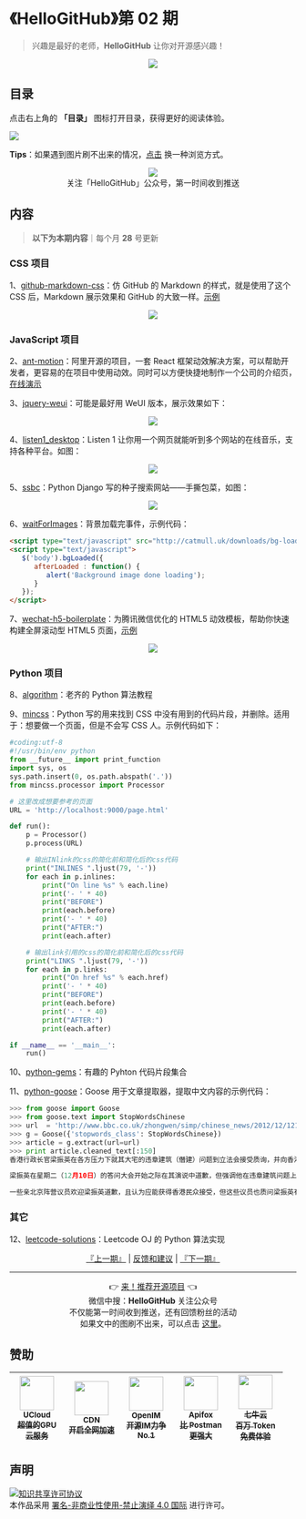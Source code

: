 # 《HelloGitHub》第 02 期
> 兴趣是最好的老师，**HelloGitHub** 让你对开源感兴趣！
<p align="center">
    <img src='https://raw.githubusercontent.com/521xueweihan/img_logo/master/logo/cover.jpg' style="max-width:100%;"></img>
</p>

## 目录

点击右上角的 **「目录」** 图标打开目录，获得更好的阅读体验。

![](https://raw.githubusercontent.com/521xueweihan/img_logo/master/logo/catalog.png)

**Tips**：如果遇到图片刷不出来的情况，[点击](https://hellogithub.com/periodical/volume/02) 换一种浏览方式。

<p align="center">
  <img src="https://raw.githubusercontent.com/521xueweihan/img_logo/master/logo/weixin.png" style="max-width:30%;"></img><br>
关注「HelloGitHub」公众号，第一时间收到推送
</p>

## 内容
> **以下为本期内容**｜每个月 **28** 号更新

### CSS 项目
1、[github-markdown-css](https://hellogithub.com/periodical/statistics/click?target=https://github.com/sindresorhus/github-markdown-css)：仿 GitHub 的 Markdown 的样式，就是使用了这个 CSS 后，Markdown 展示效果和 GitHub 的大致一样。[示例](https://sindresorhus.com/github-markdown-css/)


<p align="center"><img src='https://raw.githubusercontent.com/521xueweihan/img/master/hellogithub/02/19544711.png' style="max-width:80%; max-height=80%;"></img></p>

### JavaScript 项目
2、[ant-motion](https://hellogithub.com/periodical/statistics/click?target=https://github.com/ant-design/ant-motion)：阿里开源的项目，一套 React 框架动效解决方案，可以帮助开发者，更容易的在项目中使用动效。同时可以方便快捷地制作一个公司的介绍页，[在线演示](https://motion.ant.design/)


3、[jquery-weui](https://hellogithub.com/periodical/statistics/click?target=https://github.com/lihongxun945/jquery-weui)：可能是最好用 WeUI 版本，展示效果如下：



<p align="center"><img src='https://raw.githubusercontent.com/521xueweihan/img/master/hellogithub/02/48972492.png' style="max-width:80%; max-height=80%;"></img></p>

4、[listen1_desktop](https://hellogithub.com/periodical/statistics/click?target=https://github.com/listen1/listen1_desktop)：Listen 1 让你用一个网页就能听到多个网站的在线音乐，支持各种平台。如图：



<p align="center"><img src='https://raw.githubusercontent.com/521xueweihan/img/master/hellogithub/02/59187489.png' style="max-width:80%; max-height=80%;"></img></p>

5、[ssbc](https://hellogithub.com/periodical/statistics/click?target=https://github.com/78/ssbc)：Python Django 写的种子搜索网站——手撕包菜，如图：



<p align="center"><img src='https://raw.githubusercontent.com/521xueweihan/img/master/hellogithub/02/35296157.png' style="max-width:80%; max-height=80%;"></img></p>

6、[waitForImages](https://hellogithub.com/periodical/statistics/click?target=https://github.com/alexanderdickson/waitForImages)：背景加载完事件，示例代码：
```html
<script type="text/javascript" src="http://catmull.uk/downloads/bg-loaded/bg-loaded.js"></script>
<script type="text/javascript">
   $('body').bgLoaded({
      afterLoaded : function() {
         alert('Background image done loading');
      }
   });
</script>
```


7、[wechat-h5-boilerplate](https://hellogithub.com/periodical/statistics/click?target=https://github.com/panteng/wechat-h5-boilerplate)：为腾讯微信优化的 HTML5 动效模板，帮助你快速构建全屏滚动型 HTML5 页面，[示例](https://panteng.github.io/wechat-h5-boilerplate/)


<p align="center"><img src='https://raw.githubusercontent.com/521xueweihan/img/master/hellogithub/02/48837302.jpg' style="max-width:80%; max-height=80%;"></img></p>

### Python 项目
8、[algorithm](https://hellogithub.com/periodical/statistics/click?target=https://github.com/qiwsir/algorithm)：老齐的 Python 算法教程


9、[mincss](https://hellogithub.com/periodical/statistics/click?target=https://github.com/peterbe/mincss)：Python 写的用来找到 CSS 中没有用到的代码片段，并删除。适用于：想要做一个页面，但是不会写 CSS 人。示例代码如下：
```python
#coding:utf-8
#!/usr/bin/env python
from __future__ import print_function
import sys, os
sys.path.insert(0, os.path.abspath('.'))
from mincss.processor import Processor

# 这里改成想要参考的页面
URL = 'http://localhost:9000/page.html'

def run():
    p = Processor()
    p.process(URL)

    # 输出INlink的css的简化前和简化后的css代码
    print("INLINES ".ljust(79, '-'))
    for each in p.inlines:
        print("On line %s" % each.line)
        print('- ' * 40)
        print("BEFORE")
        print(each.before)
        print('- ' * 40)
        print("AFTER:")
        print(each.after)

    # 输出link引用的css的简化前和简化后的css代码
    print("LINKS ".ljust(79, '-'))
    for each in p.links:
        print("On href %s" % each.href)
        print('- ' * 40)
        print("BEFORE")
        print(each.before)
        print('- ' * 40)
        print("AFTER:")
        print(each.after)

if __name__ == '__main__':
    run()
```


10、[python-gems](https://hellogithub.com/periodical/statistics/click?target=https://github.com/RealHacker/python-gems)：有趣的 Pyhton 代码片段集合


11、[python-goose](https://hellogithub.com/periodical/statistics/click?target=https://github.com/grangier/python-goose)：Goose 用于文章提取器，提取中文内容的示例代码：
```python
>>> from goose import Goose
>>> from goose.text import StopWordsChinese
>>> url  = 'http://www.bbc.co.uk/zhongwen/simp/chinese_news/2012/12/121210_hongkong_politics.shtml'
>>> g = Goose({'stopwords_class': StopWordsChinese})
>>> article = g.extract(url=url)
>>> print article.cleaned_text[:150]
香港行政长官梁振英在各方压力下就其大宅的违章建筑（僭建）问题到立法会接受质询，并向香港民众道歉。

梁振英在星期二（12月10日）的答问大会开始之际在其演说中道歉，但强调他在违章建筑问题上没有隐瞒的意图和动机。

一些亲北京阵营议员欢迎梁振英道歉，且认为应能获得香港民众接受，但这些议员也质问梁振英有
```


### 其它
12、[leetcode-solutions](https://hellogithub.com/periodical/statistics/click?target=https://github.com/RealHacker/leetcode-solutions)：Leetcode OJ 的 Python 算法实现




<p align="center">
    <a href="https://github.com/521xueweihan/HelloGitHub/blob/master/content/HelloGitHub01.md">『上一期』</a> | <a href='https://github.com/521xueweihan/HelloGitHub/issues/899'>反馈和建议</a> | <a href="https://github.com/521xueweihan/HelloGitHub/blob/master/content/HelloGitHub03.md">『下一期』</a>
</p>

---
<p align="center">
    👉 <a href='https://hellogithub.com/periodical'>来！推荐开源项目</a> 👈<br>
    微信中搜：<strong>HelloGitHub</strong> 关注公众号<br>
    不仅能第一时间收到推送，还有回馈粉丝的活动<br>
    如果文中的图刷不出来，可以点击 <a href='https://hellogithub.com/periodical/volume/02'>这里</a>。
</p>

## 赞助


<table>
  <thead>
    <tr>
      <th align="center" style="width: 80px;">
        <a href="https://www.compshare.cn/?utm_term=logo&utm_campaign=hellogithub&utm_source=otherdsp&utm_medium=display&ytag=logo_hellogithub_otherdsp_display">          <img src="https://raw.githubusercontent.com/521xueweihan/img_logo/master/logo/ucloud.png" width="60px"><br>
          <sub>UCloud</sub><br>
          <sub>超值的GPU云服务</sub>
        </a>
      </th>
      <th align="center" style="width: 80px;">
        <a href="https://www.upyun.com/?from=hellogithub">
          <img src="https://raw.githubusercontent.com/521xueweihan/img_logo/master/logo/upyun.png" width="60px"><br>
          <sub>CDN</sub><br>
          <sub>开启全网加速</sub>
        </a>
      </th>
      <th align="center" style="width: 80px;">
        <a href="https://github.com/OpenIMSDK/Open-IM-Server">
          <img src="https://raw.githubusercontent.com/521xueweihan/img_logo/master/logo/im.png" width="60px"><br>
          <sub>OpenIM</sub><br>
          <sub>开源IM力争No.1</sub>
        </a>
      </th>
      <th align="center" style="width: 80px;">
        <a href="https://apifox.cn/a103hello">
          <img src="https://raw.githubusercontent.com/521xueweihan/img_logo/master/logo/apifox.png" width="60px"><br>
          <sub>Apifox</sub><br>
          <sub>比 Postman 更强大</sub>
        </a>
      </th>
      <th align="center" style="width: 80px;">
        <a href="https://www.qiniu.com/?utm_source=hello">
          <img src="https://raw.githubusercontent.com/521xueweihan/img_logo/master/logo/qiniu.jpg" width="60px"><br>
          <sub>七牛云</sub><br>
          <sub>百万 Token 免费体验</sub>
        </a>
      </th>
    </tr>
  </thead>
</table>


## 声明
<a rel="license" href="https://creativecommons.org/licenses/by-nc-nd/4.0/deed.zh"><img alt="知识共享许可协议" style="border-width: 0" src="https://licensebuttons.net/l/by-nc-nd/4.0/88x31.png"></a><br>本作品采用 <a rel="license" href="https://creativecommons.org/licenses/by-nc-nd/4.0/deed.zh">署名-非商业性使用-禁止演绎 4.0 国际</a> 进行许可。
